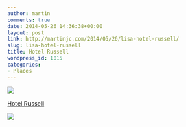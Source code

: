 ```yaml
---
author: martin
comments: true
date: 2014-05-26 14:36:38+00:00
layout: post
link: http://martinjc.com/2014/05/26/lisa-hotel-russell/
slug: lisa-hotel-russell
title: Hotel Russell
wordpress_id: 1015
categories:
- Places
---
```


![](https://irs2.4sqi.net/img/general/original/790204_q64sFGha96JdZ6yldcj8S1yL-gWGja4xull3mzjJWpM.jpg)





[Hotel Russell](http://4sq.com/dDjp6x)




![](http://ift.tt/1680SUv)








